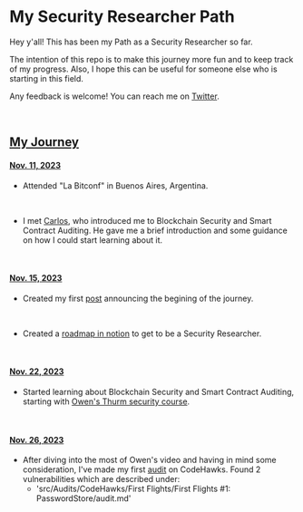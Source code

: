 # My Security Researcher Path

 Hey y'all! This has been my Path as a Security Researcher so far.

 The intention of this repo is to make this journey more fun and to keep track of my progress. Also, I hope this can be useful for someone else who is starting in this field.

 Any feedback is welcome! You can reach me on [Twitter](https://twitter.com/FerrerasManuel).

<br>

## <u>My Journey</u>

#### <u>Nov. 11, 2023</u>

- Attended "La Bitconf" in Buenos Aires, Argentina.
<br>

- I met [Carlos](https://twitter.com/carlitox477), who introduced me to Blockchain Security and Smart Contract Auditing. He gave me a brief introduction and some guidance on how I could start learning about it.
<br>

#### <u>Nov. 15, 2023</u>

- Created my first [post](https://twitter.com/FerrerasManuel/status/1724933936067793244) announcing the begining of the journey.
<br>

- Created a [roadmap in notion](https://manuelferreras.notion.site/Smart-Contracts-Audit-Roadmap-33509c4f359542dfb8ad720b46b200b7?pvs=4) to get to be a Security Researcher.
<br>

#### <u>Nov. 22, 2023</u>

- Started learning about Blockchain Security and Smart Contract Auditing, starting with [Owen's Thurm security course](https://www.youtube.com/watch?v=DRZogmD647U&t=2s).
<br>

#### <u>Nov. 26, 2023</u>

- After diving into the most of Owen's video and having in mind some consideration, I've made my first [audit](https://www.codehawks.com/contests/clnuo221v0001l50aomgo4nyn) on CodeHawks. Found 2 vulnerabilities which are described under:
  - 'src/Audits/CodeHawks/First Flights/First Flights #1: PasswordStore/audit.md'
<br>